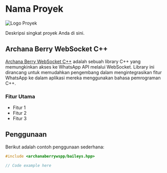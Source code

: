 # Nama Proyek

![Logo Proyek](link_gambar_logo.png)

Deskripsi singkat proyek Anda di sini.

## Archana Berry WebSocket C++

[Archana Berry WebSocket C++](link_library) adalah sebuah library C++ yang memungkinkan akses ke WhatsApp API melalui WebSocket. Library ini dirancang untuk memudahkan pengembang dalam mengintegrasikan fitur WhatsApp ke dalam aplikasi mereka menggunakan bahasa pemrograman C++.

### Fitur Utama

- Fitur 1
- Fitur 2
- Fitur 3

## Penggunaan

Berikut adalah contoh penggunaan sederhana:

```cpp
#include <archanaberrywspp/baileys.hpp>

// Code example here

